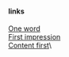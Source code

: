 #### links

[One word](/one-word/01-one-word.md)\
[First impression](/first-impression/02-first-impression.md)\
[Content first](/content-first/03-content-first.md)\